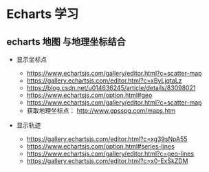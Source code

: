 # Echarts 学习

## echarts 地图 与地理坐标结合

- 显示坐标点

  - https://www.echartsjs.com/gallery/editor.html?c=scatter-map
  - https://gallery.echartsjs.com/editor.html?c=xByLjqtaLz
  - https://blog.csdn.net/u014636245/article/details/83098021
  - https://www.echartsjs.com/option.html#geo
  - https://www.echartsjs.com/gallery/editor.html?c=scatter-map
  - 获取地理坐标点： http://www.gpsspg.com/maps.htm

- 显示轨迹

  - https://gallery.echartsjs.com/editor.html?c=xg39sNpA55
  - https://www.echartsjs.com/option.html#series-lines
  - https://www.echartsjs.com/gallery/editor.html?c=geo-lines
  - https://gallery.echartsjs.com/editor.html?c=x0-ExSkZDM







